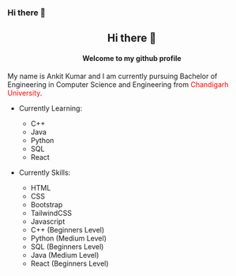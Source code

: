 ### Hi there 👋

<h2 align="center">Hi there 👋</h2>
<h4 align="center">Welcome to my github profile</h4>

<p>My name is Ankit Kumar and I am currently pursuing Bachelor of Engineering in Computer Science and Engineering from <span style="color: red">Chandigarh University</span>.</p>

- Currently Learning:
   - C++
   - Java
   - Python
   - SQL
   - React

- Currently Skills:
  - HTML
  - CSS
  - Bootstrap
  - TailwindCSS
  - Javascript
  - C++ (Beginners Level)
  - Python (Medium Level)
  - SQL (Beginners Level)
  - Java (Medium Level)
  - React (Beginners Level)




